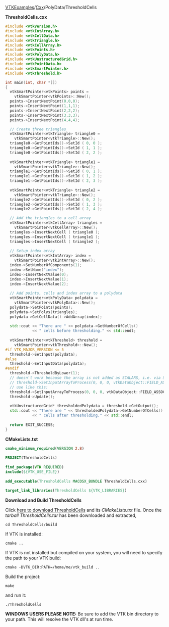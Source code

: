 [VTKExamples](/home/)/[Cxx](/Cxx)/PolyData/ThresholdCells

**ThresholdCells.cxx**
```c++
#include <vtkVersion.h>
#include <vtkIntArray.h>
#include <vtkCellData.h>
#include <vtkTriangle.h>
#include <vtkCellArray.h>
#include <vtkPoints.h>
#include <vtkPolyData.h>
#include <vtkUnstructuredGrid.h>
#include <vtkPointData.h>
#include <vtkSmartPointer.h>
#include <vtkThreshold.h>

int main(int, char *[])
{
  vtkSmartPointer<vtkPoints> points = 
    vtkSmartPointer<vtkPoints>::New(); 
  points->InsertNextPoint(0,0,0);
  points->InsertNextPoint(1,1,1);
  points->InsertNextPoint(2,2,2);
  points->InsertNextPoint(3,3,3);
  points->InsertNextPoint(4,4,4);

  // Create three triangles
  vtkSmartPointer<vtkTriangle> triangle0 = 
    vtkSmartPointer<vtkTriangle>::New();
  triangle0->GetPointIds()->SetId ( 0, 0 );
  triangle0->GetPointIds()->SetId ( 1, 1 );
  triangle0->GetPointIds()->SetId ( 2, 2 );
  
  vtkSmartPointer<vtkTriangle> triangle1 = 
    vtkSmartPointer<vtkTriangle>::New();
  triangle1->GetPointIds()->SetId ( 0, 1 );
  triangle1->GetPointIds()->SetId ( 1, 2 );
  triangle1->GetPointIds()->SetId ( 2, 3 );
  
  vtkSmartPointer<vtkTriangle> triangle2 = 
    vtkSmartPointer<vtkTriangle>::New();
  triangle2->GetPointIds()->SetId ( 0, 2 );
  triangle2->GetPointIds()->SetId ( 1, 3 );
  triangle2->GetPointIds()->SetId ( 2, 4 );

  // Add the triangles to a cell array
  vtkSmartPointer<vtkCellArray> triangles = 
    vtkSmartPointer<vtkCellArray>::New();
  triangles->InsertNextCell ( triangle0 );
  triangles->InsertNextCell ( triangle1 );
  triangles->InsertNextCell ( triangle2 );
  
  // Setup index array
  vtkSmartPointer<vtkIntArray> index = 
    vtkSmartPointer<vtkIntArray>::New();
  index->SetNumberOfComponents(1);
  index->SetName("index");
  index->InsertNextValue(0);
  index->InsertNextValue(1);
  index->InsertNextValue(2);
  
  // Add points, cells and index array to a polydata
  vtkSmartPointer<vtkPolyData> polydata = 
    vtkSmartPointer<vtkPolyData>::New();
  polydata->SetPoints(points);
  polydata->SetPolys(triangles);
  polydata->GetCellData()->AddArray(index);
  
  std::cout << "There are " << polydata->GetNumberOfCells() 
            << " cells before thresholding." << std::endl;
  
  vtkSmartPointer<vtkThreshold> threshold = 
    vtkSmartPointer<vtkThreshold>::New();
#if VTK_MAJOR_VERSION <= 5
  threshold->SetInput(polydata);
#else
  threshold->SetInputData(polydata);
#endif
  threshold->ThresholdByLower(1);
  // doesn't work because the array is not added as SCALARS, i.e. via SetScalars
  // threshold->SetInputArrayToProcess(0, 0, 0, vtkDataObject::FIELD_ASSOCIATION_CELLS, vtkDataSetAttributes::SCALARS);
  // use like this:
  threshold->SetInputArrayToProcess(0, 0, 0, vtkDataObject::FIELD_ASSOCIATION_CELLS, "index");
  threshold->Update();
  
  vtkUnstructuredGrid* thresholdedPolydata = threshold->GetOutput();
  std::cout << "There are " << thresholdedPolydata->GetNumberOfCells() 
            << " cells after thresholding." << std::endl;
  
  return EXIT_SUCCESS;
}
```
**CMakeLists.txt**
```cmake
cmake_minimum_required(VERSION 2.8)
 
PROJECT(ThresholdCells)
 
find_package(VTK REQUIRED)
include(${VTK_USE_FILE})
 
add_executable(ThresholdCells MACOSX_BUNDLE ThresholdCells.cxx)
 
target_link_libraries(ThresholdCells ${VTK_LIBRARIES})
```

**Download and Build ThresholdCells**

Click [here to download ThresholdCells](https://github.com/lorensen/VTKWikiExamplesTarballs/raw/master/ThresholdCells.tar) and its *CMakeLists.txt* file.
Once the *tarball ThresholdCells.tar* has been downloaded and extracted,
```
cd ThresholdCells/build 
```
If VTK is installed:
```
cmake ..
```
If VTK is not installed but compiled on your system, you will need to specify the path to your VTK build:
```
cmake -DVTK_DIR:PATH=/home/me/vtk_build ..
```
Build the project:
```
make
```
and run it:
```
./ThresholdCells
```
**WINDOWS USERS PLEASE NOTE:** Be sure to add the VTK bin directory to your path. This will resolve the VTK dll's at run time.

